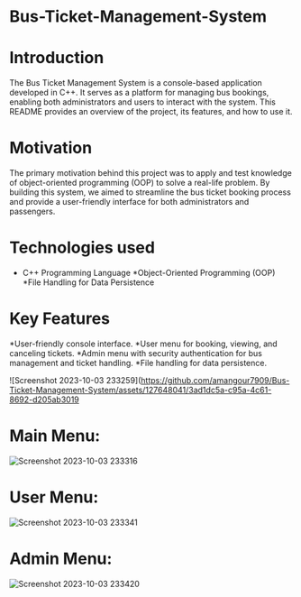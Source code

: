# Bus-Ticket-Management-System
# Introduction
The Bus Ticket Management System is a console-based application developed in C++. 
It serves as a platform for managing bus bookings, enabling both administrators and users to interact with the system. 
This README provides an overview of the project, its features, and how to use it.
# Motivation
The primary motivation behind this project was to apply and test knowledge of object-oriented programming (OOP) to solve a real-life problem.
By building this system, we aimed to streamline the bus ticket booking process and provide a user-friendly interface for both administrators and passengers.

# Technologies used
* C++ Programming Language
*Object-Oriented Programming (OOP)
*File Handling for Data Persistence

# Key Features
*User-friendly console interface.
*User menu for booking, viewing, and canceling tickets.
*Admin menu with security authentication for bus management and ticket handling.
*File handling for data persistence.

![Screenshot 2023-10-03 233259](https://github.com/amangour7909/Bus-Ticket-Management-System/assets/127648041/3ad1dc5a-c95a-4c61-8692-d205ab3019
# Main Menu: 
![Screenshot 2023-10-03 233316](https://github.com/amangour7909/Bus-Ticket-Management-System/assets/127648041/4d67bf42-292d-4b3f-b2dd-a98a5fe7bb34)
# User Menu:
![Screenshot 2023-10-03 233341](https://github.com/amangour7909/Bus-Ticket-Management-System/assets/127648041/1fd3e30d-ea10-46d3-9115-f0f7105c9fb5)
# Admin Menu:
![Screenshot 2023-10-03 233420](https://github.com/amangour7909/Bus-Ticket-Management-System/assets/127648041/540b336c-c4d2-4952-b114-3367b4c3c448)
